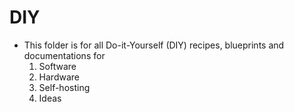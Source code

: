 # DIY 

- This folder is for all Do-it-Yourself (DIY) recipes, blueprints and documentations for
    1. Software
    2. Hardware
    3. Self-hosting
    4. Ideas
